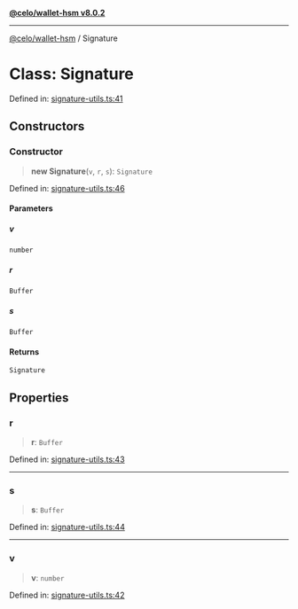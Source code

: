 [**@celo/wallet-hsm v8.0.2**](../README.md)

***

[@celo/wallet-hsm](../README.md) / Signature

# Class: Signature

Defined in: [signature-utils.ts:41](https://github.com/celo-org/developer-tooling/blob/master/packages/sdk/wallets/wallet-hsm/src/signature-utils.ts#L41)

## Constructors

### Constructor

> **new Signature**(`v`, `r`, `s`): `Signature`

Defined in: [signature-utils.ts:46](https://github.com/celo-org/developer-tooling/blob/master/packages/sdk/wallets/wallet-hsm/src/signature-utils.ts#L46)

#### Parameters

##### v

`number`

##### r

`Buffer`

##### s

`Buffer`

#### Returns

`Signature`

## Properties

### r

> **r**: `Buffer`

Defined in: [signature-utils.ts:43](https://github.com/celo-org/developer-tooling/blob/master/packages/sdk/wallets/wallet-hsm/src/signature-utils.ts#L43)

***

### s

> **s**: `Buffer`

Defined in: [signature-utils.ts:44](https://github.com/celo-org/developer-tooling/blob/master/packages/sdk/wallets/wallet-hsm/src/signature-utils.ts#L44)

***

### v

> **v**: `number`

Defined in: [signature-utils.ts:42](https://github.com/celo-org/developer-tooling/blob/master/packages/sdk/wallets/wallet-hsm/src/signature-utils.ts#L42)
